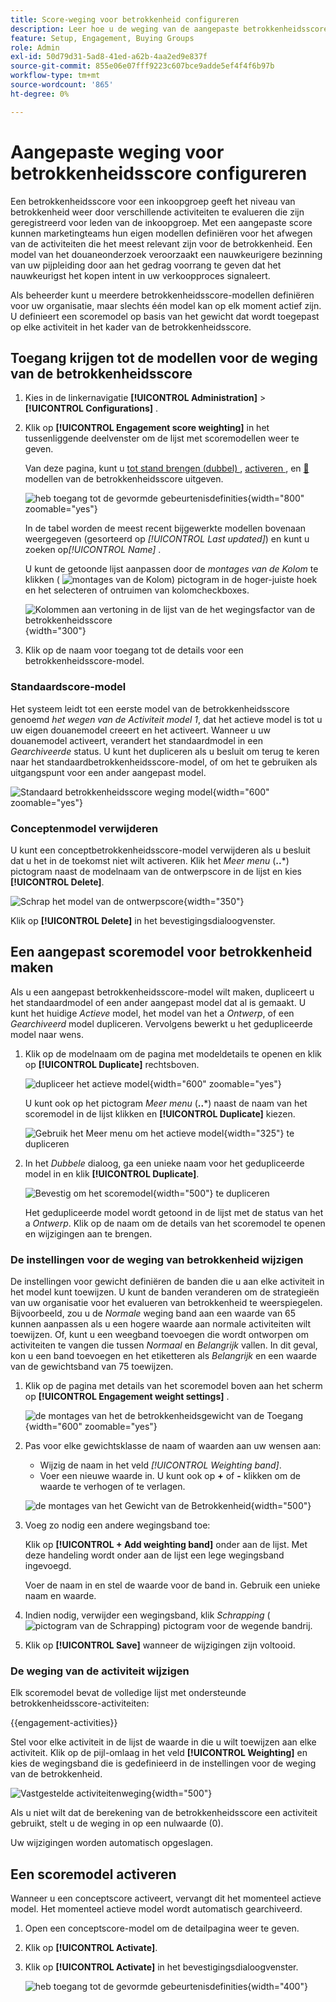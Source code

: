 ```yaml
---
title: Score-weging voor betrokkenheid configureren
description: Leer hoe u de weging van de aangepaste betrokkenheidsscore configureert om de scorelogica weer te geven die is afgestemd op uw bedrijfsstrategieën.
feature: Setup, Engagement, Buying Groups
role: Admin
exl-id: 50d79d31-5ad8-41ed-a62b-4aa2ed9e837f
source-git-commit: 855e06e07fff9223c607bce9adde5ef4f4f6b97b
workflow-type: tm+mt
source-wordcount: '865'
ht-degree: 0%

---
```


# Aangepaste weging voor betrokkenheidsscore configureren

Een betrokkenheidsscore voor een inkoopgroep geeft het niveau van betrokkenheid weer door verschillende activiteiten te evalueren die zijn geregistreerd voor leden van de inkoopgroep. Met een aangepaste score kunnen marketingteams hun eigen modellen definiëren voor het afwegen van de activiteiten die het meest relevant zijn voor de betrokkenheid. Een model van het douaneonderzoek veroorzaakt een nauwkeurigere bezinning van uw pijpleiding door aan het gedrag voorrang te geven dat het nauwkeurigst het kopen intent in uw verkoopproces signaleert.

Als beheerder kunt u meerdere betrokkenheidsscore-modellen definiëren voor uw organisatie, maar slechts één model kan op elk moment actief zijn. U definieert een scoremodel op basis van het gewicht dat wordt toegepast op elke activiteit in het kader van de betrokkenheidsscore.

## Toegang krijgen tot de modellen voor de weging van de betrokkenheidsscore

1. Kies in de linkernavigatie **[!UICONTROL Administration]** > **[!UICONTROL Configurations]** .

1. Klik op **[!UICONTROL Engagement score weighting]** in het tussenliggende deelvenster om de lijst met scoremodellen weer te geven.

   Van deze pagina, kunt u [ tot stand brengen (dubbel) ](#create-an-engagement-score-model), [ activeren ](#activate-a-score-model), en [&#128279;](#change-the-engagement-weighting-settings) modellen van de betrokkenheidsscore uitgeven.

   ![ heb toegang tot de gevormde gebeurtenisdefinities ](./assets/configuration-engagement-scoring-list.png){width="800" zoomable="yes"}

   In de tabel worden de meest recent bijgewerkte modellen bovenaan weergegeven (gesorteerd op _[!UICONTROL Last updated]_) en kunt u zoeken op&#x200B;_[!UICONTROL Name]_ .

   U kunt de getoonde lijst aanpassen door de _montages van de Kolom_ te klikken ( ![ montages van de Kolom ](../assets/do-not-localize/icon-column-settings.svg)) pictogram in de hoger-juiste hoek en het selecteren of ontruimen van kolomcheckboxes.

   ![ Kolommen aan vertoning in de lijst van de het wegingsfactor van de betrokkenheidsscore ](./assets/configuration-engagement-scoring-list-columns.png){width="300"}

1. Klik op de naam voor toegang tot de details voor een betrokkenheidsscore-model.

### Standaardscore-model

Het systeem leidt tot een eerste model van de betrokkenheidsscore genoemd _het wegen van de Activiteit model 1_, dat het actieve model is tot u uw eigen douanemodel creeert en het activeert. Wanneer u uw douanemodel activeert, verandert het standaardmodel in een _Gearchiveerde_ status. U kunt het dupliceren als u besluit om terug te keren naar het standaardbetrokkenheidsscore-model, of om het te gebruiken als uitgangspunt voor een ander aangepast model.

![ Standaard betrokkenheidsscore weging model ](./assets/configuration-engagement-scoring-model-default.png){width="600" zoomable="yes"}

### Conceptenmodel verwijderen

U kunt een conceptbetrokkenheidsscore-model verwijderen als u besluit dat u het in de toekomst niet wilt activeren. Klik het _Meer menu_ (**..***) pictogram naast de modelnaam van de ontwerpscore in de lijst en kies **[!UICONTROL Delete]**.

![ Schrap het model van de ontwerpscore ](./assets/configuration-engagement-scoring-model-more-delete.png){width="350"}

Klik op **[!UICONTROL Delete]** in het bevestigingsdialoogvenster.

## Een aangepast scoremodel voor betrokkenheid maken

Als u een aangepast betrokkenheidsscore-model wilt maken, dupliceert u het standaardmodel of een ander aangepast model dat al is gemaakt. U kunt het huidige _Actieve_ model, het model van het a _Ontwerp_, of een _Gearchiveerd_ model dupliceren. Vervolgens bewerkt u het gedupliceerde model naar wens.

1. Klik op de modelnaam om de pagina met modeldetails te openen en klik op **[!UICONTROL Duplicate]** rechtsboven.

   ![ dupliceer het actieve model ](./assets/configuration-engagement-scoring-model-duplicate.png){width="600" zoomable="yes"}

   U kunt ook op het pictogram _Meer menu_ (**..***) naast de naam van het scoremodel in de lijst klikken en **[!UICONTROL Duplicate]** kiezen.

   ![ Gebruik het Meer menu om het actieve model ](./assets/configuration-engagement-scoring-model-more-duplicate.png){width="325"} te dupliceren

1. In het _Dubbele_ dialoog, ga een unieke naam voor het gedupliceerde model in en klik **[!UICONTROL Duplicate]**.

   ![ Bevestig om het scoremodel ](./assets/configuration-engagement-scoring-model-duplicate-dialog.png){width="500"} te dupliceren

   Het gedupliceerde model wordt getoond in de lijst met de status van het a _Ontwerp_. Klik op de naam om de details van het scoremodel te openen en wijzigingen aan te brengen.

### De instellingen voor de weging van betrokkenheid wijzigen

De instellingen voor gewicht definiëren de banden die u aan elke activiteit in het model kunt toewijzen. U kunt de banden veranderen om de strategieën van uw organisatie voor het evalueren van betrokkenheid te weerspiegelen. Bijvoorbeeld, zou u de _Normale_ weging band aan een waarde van 65 kunnen aanpassen als u een hogere waarde aan normale activiteiten wilt toewijzen. Of, kunt u een weegband toevoegen die wordt ontworpen om activiteiten te vangen die tussen _Normaal_ en _Belangrijk_ vallen. In dit geval, kon u een band toevoegen en het etiketteren als _Belangrijk_ en een waarde van de gewichtsband van 75 toewijzen.

1. Klik op de pagina met details van het scoremodel boven aan het scherm op **[!UICONTROL Engagement weight settings]** .

   ![ de montages van het de betrokkenheidsgewicht van de Toegang ](./assets/configuration-engagement-scoring-model-weight-settings-button.png){width="600" zoomable="yes"}

1. Pas voor elke gewichtsklasse de naam of waarden aan uw wensen aan:

   * Wijzig de naam in het veld _[!UICONTROL Weighting band]_.
   * Voer een nieuwe waarde in. U kunt ook op **&plus;** of **-** klikken om de waarde te verhogen of te verlagen.

   ![ de montages van het Gewicht van de Betrokkenheid ](./assets/configuration-engagement-scoring-model-weight-settings.png){width="500"}

1. Voeg zo nodig een andere wegingsband toe:

   Klik op **[!UICONTROL + Add weighting band]** onder aan de lijst. Met deze handeling wordt onder aan de lijst een lege wegingsband ingevoegd.

   Voer de naam in en stel de waarde voor de band in. Gebruik een unieke naam en waarde.

1. Indien nodig, verwijder een wegingsband, klik _Schrapping_ ( ![ pictogram van de Schrapping ](../assets/do-not-localize/icon-delete-outline.svg)) pictogram voor de wegende bandrij.

1. Klik op **[!UICONTROL Save]** wanneer de wijzigingen zijn voltooid.

### De weging van de activiteit wijzigen

Elk scoremodel bevat de volledige lijst met ondersteunde betrokkenheidsscore-activiteiten:

{{engagement-activities}}

Stel voor elke activiteit in de lijst de waarde in die u wilt toewijzen aan elke activiteit. Klik op de pijl-omlaag in het veld **[!UICONTROL Weighting]** en kies de wegingsband die is gedefinieerd in de instellingen voor de weging van de betrokkenheid.

![ Vastgestelde activiteitenweging ](./assets/configuration-engagement-scoring-model-set-activity-weighting.png){width="500"}

Als u niet wilt dat de berekening van de betrokkenheidsscore een activiteit gebruikt, stelt u de weging in op een nulwaarde (0).

Uw wijzigingen worden automatisch opgeslagen.

## Een scoremodel activeren

Wanneer u een conceptscore activeert, vervangt dit het momenteel actieve model. Het momenteel actieve model wordt automatisch gearchiveerd.

1. Open een conceptscore-model om de detailpagina weer te geven.

1. Klik op **[!UICONTROL Activate]**.

1. Klik op **[!UICONTROL Activate]** in het bevestigingsdialoogvenster.

   ![ heb toegang tot de gevormde gebeurtenisdefinities ](./assets/configuration-engagement-scoring-activate-dialog.png){width="400"}
